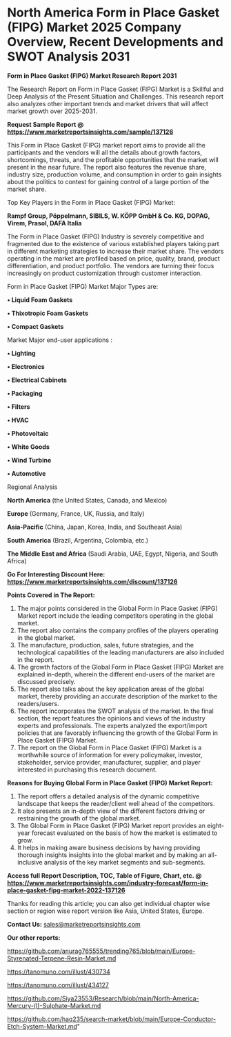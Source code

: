 # North America Form in Place Gasket (FIPG) Market 2025 Company Overview, Recent Developments and SWOT Analysis 2031

<strong>Form in Place Gasket (FIPG) Market Research Report 2031</strong>

The Research Report on Form in Place Gasket (FIPG) Market is a Skillful and Deep Analysis of the Present Situation and Challenges. This research report also analyzes other important trends and market drivers that will affect market growth over 2025-2031.

<strong>Request Sample Report @ <a href=https://www.marketreportsinsights.com/sample/137126>https://www.marketreportsinsights.com/sample/137126</a></strong>

This Form in Place Gasket (FIPG) market report aims to provide all the participants and the vendors will all the details about growth factors, shortcomings, threats, and the profitable opportunities that the market will present in the near future. The report also features the revenue share, industry size, production volume, and consumption in order to gain insights about the politics to contest for gaining control of a large portion of the market share.

Top Key Players in the Form in Place Gasket (FIPG) Market:

<strong>Rampf Group, Pöppelmann, SIBILS, W. KÖPP GmbH & Co. KG, DOPAG, Virem, Prasol, DAFA Italia</strong>

The Form in Place Gasket (FIPG) Industry is severely competitive and fragmented due to the existence of various established players taking part in different marketing strategies to increase their market share. The vendors operating in the market are profiled based on price, quality, brand, product differentiation, and product portfolio. The vendors are turning their focus increasingly on product customization through customer interaction.

Form in Place Gasket (FIPG) Market Major Types are:

<strong>• Liquid Foam Gaskets

• Thixotropic Foam Gaskets

• Compact Gaskets</strong>

Market Major end-user applications :

<strong>• Lighting

• Electronics

• Electrical Cabinets

• Packaging

• Filters

• HVAC

• Photovoltaic

• White Goods

• Wind Turbine

• Automotive</strong>

Regional Analysis

</u><strong><b>North America</b></strong> (the United States, Canada, and Mexico)

<strong><b>Europe </b></strong>(Germany, France, UK, Russia, and Italy)

<strong><b>Asia-Pacific</b></strong> (China, Japan, Korea, India, and Southeast Asia)

<strong><b>South America</b></strong> (Brazil, Argentina, Colombia, etc.)

<strong><b>The Middle East and Africa</b></strong> (Saudi Arabia, UAE, Egypt, Nigeria, and South Africa)

<strong>Go For Interesting Discount Here: <a href=https://www.marketreportsinsights.com/discount/137126>https://www.marketreportsinsights.com/discount/137126</a></strong>

<strong>Points Covered in The Report:</strong>
<ol>
  <li>The major points considered in the Global Form in Place Gasket (FIPG) Market report include the leading competitors operating in the global market.</li>
  <li>The report also contains the company profiles of the players operating in the global market.</li>
  <li>The manufacture, production, sales, future strategies, and the technological capabilities of the leading manufacturers are also included in the report.</li>
  <li>The growth factors of the Global Form in Place Gasket (FIPG) Market are explained in-depth, wherein the different end-users of the market are discussed precisely.</li>
  <li>The report also talks about the key application areas of the global market, thereby providing an accurate description of the market to the readers/users.</li>
  <li>The report incorporates the SWOT analysis of the market. In the final section, the report features the opinions and views of the industry experts and professionals. The experts analyzed the export/import policies that are favorably influencing the growth of the Global Form in Place Gasket (FIPG) Market.</li>
  <li>The report on the Global Form in Place Gasket (FIPG) Market is a worthwhile source of information for every policymaker, investor, stakeholder, service provider, manufacturer, supplier, and player interested in purchasing this research document.</li>
</ol>
<strong>Reasons for Buying Global Form in Place Gasket (FIPG) Market Report:</strong>

<ol>
  <li>The report offers a detailed analysis of the dynamic competitive landscape that keeps the reader/client well ahead of the competitors.</li>
  <li>It also presents an in-depth view of the different factors driving or restraining the growth of the global market.</li>
  <li>The Global Form in Place Gasket (FIPG) Market report provides an eight-year forecast evaluated on the basis of how the market is estimated to grow.</li>
  <li>It helps in making aware business decisions by having providing thorough insights insights into the global market and by making an all-inclusive analysis of the key market segments and sub-segments.</li>
</ol>
<strong>Access full Report Description, TOC, Table of Figure, Chart, etc. @ <a href=https://www.marketreportsinsights.com/industry-forecast/form-in-place-gasket-fipg-market-2022-137126>https://www.marketreportsinsights.com/industry-forecast/form-in-place-gasket-fipg-market-2022-137126</a></strong>


Thanks for reading this article; you can also get individual chapter wise section or region wise report version like Asia, United States, Europe.

<strong>Contact Us:</strong>
sales@marketreportsinsights.com

<strong>Our other reports:</strong>

<a href=https://github.com/anurag765555/trending765/blob/main/Europe-Styrenated-Terpene-Resin-Market.md>https://github.com/anurag765555/trending765/blob/main/Europe-Styrenated-Terpene-Resin-Market.md</a>

<a href=https://tanomuno.com/illust/430734>https://tanomuno.com/illust/430734</a>

<a href=https://tanomuno.com/illust/434127>https://tanomuno.com/illust/434127</a>

<a href=https://github.com/Siya23553/Research/blob/main/North-America-Mercury-(I)-Sulphate-Market.md>https://github.com/Siya23553/Research/blob/main/North-America-Mercury-(I)-Sulphate-Market.md</a>

<a href=https://github.com/haq235/search-market/blob/main/Europe-Conductor-Etch-System-Market.md>https://github.com/haq235/search-market/blob/main/Europe-Conductor-Etch-System-Market.md</a>"

